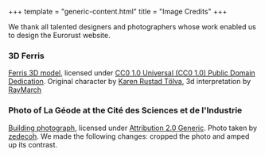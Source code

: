 +++
template = "generic-content.html"
title = "Image Credits"
+++

<div class="box">
  <p>We thank all talented designers and photographers whose work enabled us to design the Eurorust website.</p>
</div>

<h3 class="mb-3 mt-7">3D Ferris</h3>
<div class="box">
  <p>
    <a href="https://github.com/RayMarch/ferris3d">Ferris 3D model</a>, licensed under <a href="https://creativecommons.org/publicdomain/zero/1.0/">CC0 1.0 Universal (CC0 1.0) Public Domain Dedication</a>. Original character by <a href="https://www.aldeka.net/">Karen Rustad Tölva</a>, 3d interpretation by <a href="https://github.com/RayMarch">RayMarch</a>
  </p>
</div>

<h3 class="mb-3 mt-7">Photo of La Géode at the Cité des Sciences et de l'Industrie</h3>
<div class="box">
  <p>
    <a href="https://www.flickr.com/photos/zedecoh/4885789967/">Building photograph</a>, licensed under <a href="https://creativecommons.org/publicdomain/zero/1.0/">Attribution 2.0 Generic</a>. Photo taken by <a href="https://www.flickr.com/photos/zedecoh/">zedecoh</a>. We made the following changes: cropped the photo and amped up its contrast.
  </p>
</div>
